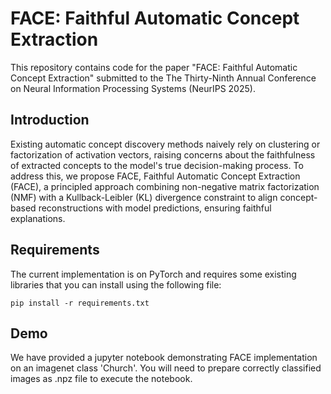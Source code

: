 # FACE: Faithful Automatic Concept Extraction

This repository contains code for the paper "FACE: Faithful Automatic Concept Extraction" submitted to the The Thirty-Ninth Annual Conference on Neural Information Processing Systems (NeurIPS 2025).

## Introduction 
 Existing automatic concept discovery methods naively rely on clustering or factorization of activation vectors, raising concerns about the faithfulness of extracted concepts to the model's true decision-making process. To address this, we propose FACE, Faithful Automatic Concept Extraction (FACE), a principled approach combining non-negative matrix factorization (NMF) with a Kullback-Leibler (KL) divergence constraint to align concept-based reconstructions with model predictions, ensuring faithful explanations.


## Requirements
The current implementation is on PyTorch and requires some existing libraries that you can install using the following file:
```
pip install -r requirements.txt

```

## Demo
We have provided a jupyter notebook demonstrating FACE implementation on an imagenet class 'Church'. You will need to prepare correctly classified images as .npz file to execute the notebook. 

